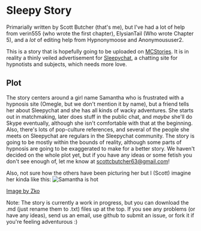 Sleepy Story
============

Primarially written by Scott Butcher (that's me), but I've had a lot of help from verin555 (who wrote the first chapter), ElysianTail (Who wrote Chapter 5), and a *lot* of editing help from Hypnonymoose and Anonymoususer2.

This is a story that is hopefully going to be uploaded on [MCStories](http://www.mcstories.com/). 
It is in reality a thinly veiled advertisement for [Sleepychat](http://www.sleepychat.com/), a chatting site for hypnotists and subjects, which needs more love.

Plot
----

The story centers around a girl name Samantha who is frustrated with a hypnosis site (Omegle, but we don't mention it by name), but a friend tells her about Sleepychat and she has all kinds of wacky adventures. She starts out in matchmaking, later does stuff in the public chat, and *maybe* she'll do Skype eventually, although she isn't comfortable with that at the beginning. Also, there's lots of pop-culture references, and several of the people she meets on Sleepychat are regulars in the Sleepychat community. The story is going to be mostly within the bounds of reality, although some parts of hypnosis are going to be exaggerated to make for a better story. We haven't decided on the whole plot yet, but if you have any ideas or some fetish you don't see enough of, let me know at scottcbutcher63@gmail.com!

Also, not sure how the others have been picturing her but I (Scott) imagine her kinda like this: 
![Samantha is hot](http://i.imgur.com/m41apuO.jpg)

[Image by Zko](http://hypnohub.net/post/show/12153?pool_id=150)

Note: The story is currently a work in progress, but you can download the .md (just rename them to .txt) files up at the top. If you see any problems (or have any ideas), send us an email, use github to submit an issue, or fork it if you're feeling adventurous :)
